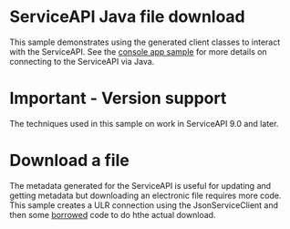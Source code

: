 # ServiceAPI Java file download

This sample demonstrates using the generated client classes to interact with the ServiceAPI. See the [console app sample](/Community/tree/master/Samples/ServiceAPI/Java/MyTestConsole) for more details on connecting to the ServiceAPI via Java.

# Important - Version support

The techniques used in this sample on work in ServiceAPI 9.0 and later.

# Download a file

The metadata generated for the ServiceAPI is useful for updating and getting metadata but downloading an electronic file requires more code. This sample creates a ULR connection using the JsonServiceClient and then some [borrowed](https://www.codejava.net/java-se/networking/use-httpurlconnection-to-download-file-from-an-http-url) code to do hthe actual download.
